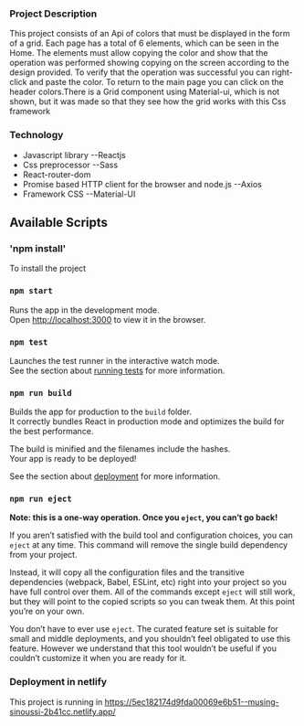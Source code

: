 ### Project Description
This project consists of an Api of colors that must be displayed in the form of a grid. Each page has a total of 6 elements, which can be seen in the Home. The elements must allow copying the color and show that the operation was performed showing copying on the screen according to the design provided. To verify that the operation was successful you can right-click and paste the color. To return to the main page you can click on the header colors.There is a Grid component using Material-ui, which is not shown, but it was made so that they see how the grid works with this Css framework

### Technology
- Javascript library --Reactjs
- Css preprocessor --Sass
- React-router-dom
- Promise based HTTP client for the browser and node.js  --Axios
- Framework CSS  --Material-UI

## Available Scripts


### 'npm install'

To install the project

### `npm start`

Runs the app in the development mode.<br />
Open [http://localhost:3000](http://localhost:3000) to view it in the browser.

### `npm test`

Launches the test runner in the interactive watch mode.<br />
See the section about [running tests](https://facebook.github.io/create-react-app/docs/running-tests) for more information.

### `npm run build`

Builds the app for production to the `build` folder.<br />
It correctly bundles React in production mode and optimizes the build for the best performance.

The build is minified and the filenames include the hashes.<br />
Your app is ready to be deployed!

See the section about [deployment](https://facebook.github.io/create-react-app/docs/deployment) for more information.

### `npm run eject`

**Note: this is a one-way operation. Once you `eject`, you can’t go back!**

If you aren’t satisfied with the build tool and configuration choices, you can `eject` at any time. This command will remove the single build dependency from your project.

Instead, it will copy all the configuration files and the transitive dependencies (webpack, Babel, ESLint, etc) right into your project so you have full control over them. All of the commands except `eject` will still work, but they will point to the copied scripts so you can tweak them. At this point you’re on your own.

You don’t have to ever use `eject`. The curated feature set is suitable for small and middle deployments, and you shouldn’t feel obligated to use this feature. However we understand that this tool wouldn’t be useful if you couldn’t customize it when you are ready for it.


### Deployment in netlify

This project is running in https://5ec182174d9fda00069e6b51--musing-sinoussi-2b41cc.netlify.app/

